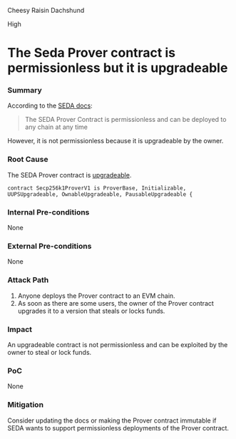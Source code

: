 Cheesy Raisin Dachshund

High

# The Seda Prover contract is permissionless but it is upgradeable

### Summary

According to the [SEDA docs](https://docs.seda.xyz/home/overview/seda-network-architecture/sedas-prover-contract):

> The SEDA Prover Contract is permissionless and can be deployed to any chain at any time

However, it is not permissionless because it is upgradeable by the owner.

### Root Cause

The SEDA Prover contract is [upgradeable](https://github.com/sherlock-audit/2024-12-seda-protocol/blob/main/seda-evm-contracts/contracts/provers/Secp256k1ProverV1.sol#L21).

```solidity
contract Secp256k1ProverV1 is ProverBase, Initializable, UUPSUpgradeable, OwnableUpgradeable, PausableUpgradeable {
```

### Internal Pre-conditions
None


### External Pre-conditions
None


### Attack Path
1. Anyone deploys the Prover contract to an EVM chain.
2. As soon as there are some users, the owner of the Prover contract upgrades it to a version that steals or locks funds.


### Impact

An upgradeable contract is not permissionless and can be exploited by the owner to steal or lock funds.


### PoC
None


### Mitigation
Consider updating the docs or making the Prover contract immutable if SEDA wants to support permissionless deployments of the Prover contract.
